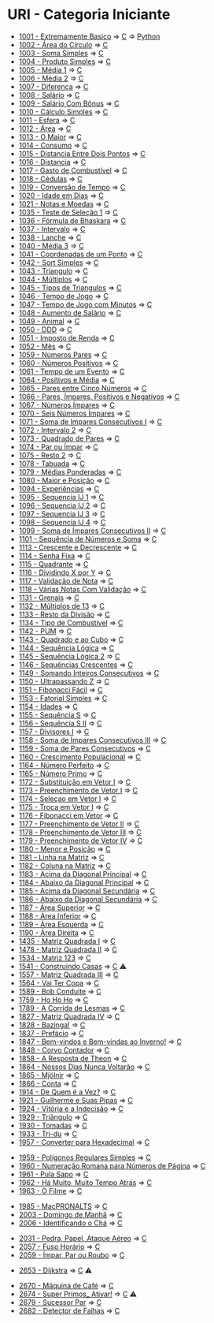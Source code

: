 # URI - Categoria Iniciante

* [1001 - Extremamente Basico](1001%20-%20Extremamente%20B%C3%A1sico.pdf) => [C](1001.c) => [Python](1001.py)
* [1002 - Área do Círculo](1002%20-%20%C3%81rea%20do%20C%C3%ADrculo.pdf) => [C](1002.c)
* [1003 - Soma Simples](1003%20-%20Soma%20Simples.pdf) => [C](1003.c)
* [1004 - Produto Simples](1004%20-%20Produto%20Simples.pdf) => [C](1004.c)
* [1005 - Média 1](1005%20-%20M%C3%A9dia%201.pdf) => [C](1005.c)
* [1006 - Média 2](1006%20-%20M%C3%A9dia%202.pdf) => [C](1006.c)
* [1007 - Diferença](1007%20-%20Diferen%C3%A7a.pdf) => [C](1007.c)
* [1008 - Salário](1008%20-%20Sal%C3%A1rio.pdf) => [C](1008.c)
* [1009 - Salário Com Bônus](1009%20-%20Sal%C3%A1rio%20com%20B%C3%B4nus.pdf) => [C](1009.c)
* [1010 - Cálculo Simples](1010%20-%20C%C3%A1lculo%20Simples.pdf) => [C](1010.c)
* [1011 - Esfera](1011%20-%20Esfera.pdf) => [C](1011.c)
* [1012 - Área](1012%20-%20%C3%81rea.pdf) => [C](1012.c)
* [1013 - O Maior](1013%20-%20O%20Maior.pdf) => [C](1013.c)
* [1014 - Consumo](1014%20-%20Consumo.pdf) => [C](1014.c)
* [1015 - Distancia Entre Dois Pontos](1015%20-%20Dist%C3%A2ncia%20Entre%20Dois%20Pontos.pdf) => [C](1015.c)
* [1016 - Distancia](1016%20-%20Dist%C3%A2ncia.pdf) => [C](1016.c)
* [1017 - Gasto de Combustível](1017%20-%20Gasto%20de%20Combust%C3%ADvel.pdf) => [C](1017.c)
* [1018 - Cédulas](1018%20-%20C%C3%A9dulas.pdf) => [C](1018.c)
* [1019 - Conversão de Tempo](1019%20-%20Convers%C3%A3o%20de%20Tempo.pdf) => [C](1019.c)
* [1020 - Idade em Dias](1020%20-%20Idade%20em%20Dias.pdf) => [C](1020.c)
* [1021 - Notas e Moedas](1021%20-%20Notas%20e%20Moedas.pdf) => [C](1021.c)
* [1035 - Teste de Seleção 1](1035%20-%20Teste%20de%20Seleção%201.pdf) => [C](1035.c)
* [1036 - Fórmula de Bhaskara](1036%20-%20Fórmula%20de%20Bhaskara.pdf) => [C](1036.c)
* [1037 - Intervalo](1037%20-%20Intervalo.pdf) => [C](1037.c)
* [1038 - Lanche](1038%20-%20Lanche.pdf) => [C](1038.c)
* [1040 - Média 3](1040%20-%20Média%203.pdf) => [C](1040.c)
* [1041 - Coordenadas de um Ponto](1041%20-%20Coordenadas%20de%20um%20Ponto.pdf) => [C](1041.c)
* [1042 - Sort Simples](1042%20-%20Sort%20Simples.pdf) => [C](1042.c)
* [1043 - Triangulo](1043%20-%20Triângulo.pdf) => [C](1043.c)
* [1044 - Múltiplos](1044%20-%20Múltiplos.pdf) => [C](1044.c)
* [1045 - Tipos de Triangulos](1045%20-%20Tipos%20de%20Triângulos.pdf) => [C](1045.c)
* [1046 - Tempo de Jogo](1046%20-%20Tempo%20de%20Jogo.pdf) => [C](1046.c)
* [1047 - Tempo de Jogo com Minutos](1047%20-%20Tempo%20de%20Jogo%20com%20Minutos.pdf) => [C](1047.c)
* [1048 - Aumento de Salário](1048%20-%20Aumento%20de%20Salário.pdf) => [C](1048.c)
* [1049 - Animal](1049%20-%20Animal.pdf) => [C](1049.c)
* [1050 - DDD](1050%20-%20DDD.pdf) => [C](1050.c)
* [1051 - Imposto de Renda](1051%20-%20Imposto%20de%20Renda.pdf) => [C](1051.c)
* [1052 - Mês](1052%20-%20Mês.pdf) => [C](1052.c)
* [1059 - Números Pares](1059%20-%20Números%20Pares.pdf) => [C](1059.c)
* [1060 - Números Positivos](1060%20-%20Números%20Positivos.pdf) => [C](1060.c)
* [1061 - Tempo de um Evento](1061%20-%20Tempo%20de%20um%20Evento.pdf) => [C](1061.c)
* [1064 - Positivos e Média](1064%20-%20Positivos%20e%20Média.pdf) => [C](1064.c)
* [1065 - Pares entre Cinco Números](1065%20-%20Pares%20entre%20Cinco%20Números.pdf) => [C](1065.c)
* [1066 - Pares, Ímpares, Positivos e Negativos](1066%20-%20Pares%2C%20Ímpares%2C%20Positivos%20e%20Negativos.pdf) => [C](1066.c)
* [1067 - Números Ímpares](1067%20-%20Números%20Ímpares.pdf) => [C](1067.c)
* [1070 - Seis Números Ímpares](1070%20-%20Seis%20Números%20Ímpares.pdf) => [C](1070.c)
* [1071 - Soma de Impares Consecutivos I](1071%20-%20Soma%20de%20Impares%20Consecutivos%20I.pdf) => [C](1071.c)
* [1072 - Intervalo 2](1072%20-%20Intervalo%202.pdf) => [C](1072.c)
* [1073 - Quadrado de Pares](1073%20-%20Quadrado%20de%20Pares.pdf) => [C](1073.c)
* [1074 - Par ou Ímpar](1074%20-%20Par%20ou%20Ímpar.pdf) => [C](1074.c)
* [1075 - Resto 2](1075%20-%20Resto%202.pdf) => [C](1075.c)
* [1078 - Tabuada](1078%20-%20Tabuada.pdf) => [C](1078.c)
* [1079 - Médias Ponderadas](1079%20-%20Médias%20Ponderadas.pdf) => [C](1079.c)
* [1080 - Maior e Posição](1080%20-%20Maior%20e%20Posição.pdf) => [C](1080.c)
* [1094 - Experiências](1094%20-%20Experiências.pdf) => [C](1094.c)
* [1095 - Sequencia IJ 1](1095%20-%20Sequencia%20IJ%201.pdf) => [C](1095.c)
* [1096 - Sequencia IJ 2](1096%20-%20Sequencia%20IJ%202.pdf) => [C](1096.c)
* [1097 - Sequencia IJ 3](1097%20-%20Sequencia%20IJ%203.pdf) => [C](1097.c)
* [1098 - Sequencia IJ 4](1098%20-%20Sequencia%20IJ%204.pdf) => [C](1098.c)
* [1099 - Soma de Ímpares Consecutivos II](1099%20-%20Soma%20de%20Impares%20Consecutivos%20II.pdf) => [C](1099.c)
* [1101 - Sequência de Números e Soma](1101%20-%20Sequencia%20de%20Numeros%20e%20Soma.pdf) => [C](1101.c)
* [1113 - Crescente e Decrescente](1113%20-%20Crescente%20e%20Decrescente.pdf) => [C](1113.c)
* [1114 - Senha Fixa](1114%20-%20Senha%20Fixa.pdf) => [C](1114.c)
* [1115 - Quadrante](1115%20-%20Quadrante.pdf) => [C](1115.c)
* [1116 - Dividindo X por Y](1116%20-%20Dividindo%20X%20por%20Y.pdf) => [C](1116.c)
* [1117 - Validação de Nota](1117%20-%20Validacao%20de%20Nota.pdf) => [C](1117.c)
* [1118 - Várias Notas Com Validação](1118%20-%20Varias%20Notas%20Com%20Validacao.pdf) => [C](1118.c)
* [1131 - Grenais](1131%20-%20Grenais.pdf) => [C](1131.c)
* [1132 - Múltiplos de 13](1132%20-%20Multiplos%20de%2013.pdf) => [C](1132.c)
* [1133 - Resto da Divisão](1133%20-%20Resto%20da%20Divisao.pdf) => [C](1133.c)
* [1134 - Tipo de Combustível](1134%20-%20Tipo%20de%20Combustivel) => [C](1134.c)
* [1142 - PUM](1142%20-%20PUM.pdf) => [C](1142.c)
* [1143 - Quadrado e ao Cubo](1143%20-%20Quadrado%20e%20ao%20Cubo.pdf) => [C](1143.c)
* [1144 - Sequência Lógica](1144%20-%20Sequencia%20Logica.pdf) => [C](1144.c)
* [1145 - Sequência Lógica 2](1145%20-%20Sequencia%20Logica%202.pdf) => [C](1145.c)
* [1146 - Sequências Crescentes](1146%20-%20Sequencias%20Crescentes.pdf) => [C](1146.c)
* [1149 - Somando Inteiros Consecutivos](1149%20-%20Somando%20Inteiros%20Consecutivos.pdf) => [C](1149.c)
* [1150 - Ultrapassando Z](1150%20-%20Ultrapassando%20Z.pdf) => [C](1150.c)
* [1151 - Fibonacci Fácil](1151%20-%20Fibonacci%20Facil.pdf) => [C](1151.c)
* [1153 - Fatorial Simples](1153%20-%20Fatorial%20Simples.pdf) => [C](1153.c)
* [1154 - Idades](1154%20-%20Idades.pdf) => [C](1154.c)
* [1155 - Sequência S](1155%20-%20Sequencia%20S.pdf) => [C](1155.c)
* [1156 - Sequência S II](1156%20-%20Sequencia%20S%20II.pdf) => [C](1156.c)
* [1157 - Divisores I](1157%20-%20Divisores%20I.pdf) => [C](1157.c)
* [1158 - Soma de Ímpares Consecutivos III](1158%20-%20Soma%20de%20Impares%20Consecutivos%20III.pdf) => [C](1158.c)
* [1159 - Soma de Pares Consecutivos](1159%20-%20Soma%20de%20Pares%20Consecutivos.pdf) => [C](1159.c)
* [1160 - Crescimento Populacional](1160%20-%20Crescimento%20Populacional.pdf) => [C](1160.c)
* [1164 - Número Perfeito](1164%20-%20Numero%20Perfeito.pdf) => [C](1164.c)
* [1165 - Número Primo](1165%20-%20Numero%20Primo.pdf) => [C](1165.c)
* [1172 - Substituição em Vetor I](1172%20-%20Substituicao%20em%20Vetor%20I.pdf) => [C](1172.c)
* [1173 - Preenchimento de Vetor I](1173%20-%20Preenchimento%20de%20Vetor%20I.pdf) => [C](1173.c)
* [1174 - Seleçao em Vetor I](1174%20-%20Selecao%20em%20Vetor%20I.pdf) => [C](1174.c)
* [1175 - Troca em Vetor I](1175%20-%20Troca%20em%20Vetor%20I.pdf) => [C](1175.c)
* [1176 - Fibonacci em Vetor](1176%20-%20Fibonacci%20em%20Vetor.pdf) => [C](1176.c)
* [1177 - Preenchimento de Vetor II](1177%20-%20Preenchimento%20de%20Vetor%20II.pdf) => [C](1177.c)
* [1178 - Preenchimento de Vetor III](1178%20-%20Preenchimento%20de%20Vetor%20III.pdf) => [C](1178.c)
* [1179 - Preenchimento de Vetor IV](1179%20-%20Preenchimento%20de%20Vetor%20IV.pdf) => [C](1179.c)
* [1180 - Menor e Posição](1180%20-%20Menor%20e%20Posicao.pdf) => [C](1180.c)
* [1181 - Linha na Matriz](1181%20-%20Linha%20na%20Matriz.pdf) => [C](1181.c)
* [1182 - Coluna na Matriz](1182%20-%20Coluna%20na%20Matriz.pdf) => [C](1182.c)
* [1183 - Acima da Diagonal Principal](1183%20-%20Acima%20da%20Diagonal%20Principal.pdf) => [C](1183.c)
* [1184 - Abaixo da Diagonal Principal](1184%20-%20Abaixo%20da%20Diagonal%20Principal.pdf) => [C](1184.c)
* [1185 - Acima da Diagonal Secundária](1185%20-%20Acima%20da%20Diagonal%20Secundária.pdf) => [C](1185.c)
* [1186 - Abaixo da Diagonal Secundária](1186%20-%20Abaixo%20da%20Diagonal%20Secundária.pdf) => [C](1186.c)
* [1187 - Área Superior](1187%20-%20Área%20Superior.pdf) => [C](1187.c)
* [1188 - Área Inferior](1188%20-%20Área%20Inferior.pdf) => [C](1188.c)
* [1189 - Área Esquerda](1189%20-%20Área%20Esquerda.pdf) => [C](1189.c)
* [1190 - Área Direita](1190%20-%20Área%20Direita.pdf) => [C](1190.c)
* [1435 - Matriz Quadrada I](1435%20-%20Matriz%20Quadrada%20I.pdf) => [C](1435.c)
* [1478 - Matriz Quadrada II](1478%20-%20Matriz%20Quadrada%20II.pdf) => [C](1478.c)
* [1534 - Matriz 123](1534%20-%20Matriz%20123.pdf) => [C](1534.c)
* [1541 - Construindo Casas](1541%20-%20Construindo%20Casas.pdf) => [C](1541.c) :warning:
* [1557 - Matriz Quadrada III](1557%20-%20Matriz%20Quadrada%20III.pdf) => [C](1557.c)
* [1564 - Vai Ter Copa](1564%20-%20Vai%20Ter%20Copa.pdf) => [C](1564.c)
* [1589 - Bob Conduite](1589%20-%20Bob%20Conduite.pdf) => [C](1589.c)
* [1759 - Ho Ho Ho](1759%20-%20Ho%20Ho%20Ho.pdf) => [C](1759.c)
* [1789 - A Corrida de Lesmas](1789%20-%20A%20Corrida%20de%20Lesmas.pdf) => [C](1789.c)
* [1827 - Matriz Quadrada IV](1827%20-%20Matriz%20Quadrada%20IV.pdf) => [C](1827.c)
* [1828 - Bazinga!](1828%20-%20Bazinga!.pdf) => [C](1828.c)
* [1837 - Prefácio](1837%20-%20Prefacio.pdf) => [C](1837.c)
* [1847 - Bem-vindos e Bem-vindas ao Inverno!](1847%20-%20Bem-vindos%20e%20Bem-vindas%20ao%20Inverno!.pdf) => [C](1847.c)
* [1848 - Corvo Contador](1848%20-%20Corvo%20Contador.pdf) => [C](1848.c)
* [1858 - A Resposta de Theon](1858%20-%20A%20Resposta%20de%20Theon.pdf) => [C](1858.c)
* [1864 - Nossos Dias Nunca Voltarão](1864%20-%20Nossos%20Dias%20Nunca%20Voltarão.pdf) => [C](1864.c)
* [1865 - Mjölnir](1865%20-%20Mjölnir.pdf) => [C](1865.c)
* [1866 - Conta](1866%20-%20Conta.pdf) => [C](1866.c)
* [1914 - De Quem é a Vez?](1914%20-%20De%20Quem%20é%20a%20Vez.pdf) => [C](1914.c)
* [1921 - Guilherme e Suas Pipas](1921%20-%20Guilherme%20e%20Suas%20Pipas.pdf) => [C](1921.c)
* [1924 - Vitória e a Indecisão](1924%20-%20Vitória%20e%20a%20Indecisão.pdf) => [C](1924.c)
* [1929 - Triângulo](1929%20-%20Triângulo.pdf) => [C](1929.c)
* [1930 - Tomadas](1930%20-%20Tomadas.pdf) => [C](1930.c)
* [1933 - Tri-du](1933%20-%20Tri-du.pdf) => [C](1933.c)
* [1957 - Converter para Hexadecimal](1957%20-%20Converter%20para%20Hexadecimal.pdf) => [C](1957.c)
<!-- * [DDD](DDD.pdf) => [C](codigo.c) -->
* [1959 - Polígonos Regulares Simples](1959%20-%20Polígonos%20Regulares%20Simples.pdf) => [C](1959.c)
* [1960 - Numeração Romana para Números de Página](1960%20-%20Numeração%20Romana%20para%20Números%20de%20Página.pdf) => [C](1960.c)
* [1961 - Pula Sapo](1961%20-%20Pula%20Sapo.pdf) => [C](1961.c)
* [1962 - Há Muito, Muito Tempo Atrás](1962%20-%20Há%20Muito,%20Muito%20Tempo%20Atrás.pdf) => [C](1962.c)
* [1963 - O Filme](1963%20-%20O%20Filme.pdf) => [C](1963.c)
<!-- * [DDD](DDD.pdf) => [C](codigo.c) -->
<!-- * [DDD](DDD.pdf) => [C](codigo.c) -->
<!-- * [DDD](DDD.pdf) => [C](codigo.c) -->
* [1985 - MacPRONALTS](1985%20-%20MacPRONALTS.pdf) => [C](1985.c)
* [2003 - Domingo de Manhã](2003%20-%20Domingo%20de%20Manhã.pdf) => [C](2003.c)
* [2006 - Identificando o Chá](2006%20-%20Identificando%20o%20Chá.pdf) => [C](2006.c)
<!-- * [DDD](DDD.pdf) => [C](codigo.c) -->
<!-- * [DDD](DDD.pdf) => [C](codigo.c) -->
* [2031 - Pedra, Papel, Ataque Aéreo](2031%20-%20Pedra,%20Papel,%20Ataque%20Aéreo.pdf) => [C](2031.c)
* [2057 - Fuso Horário](2057%20-%20Fuso%20Horário.pdf) => [C](2057.c)
* [2059 - Ímpar, Par ou Roubo](2059%20-%20Ímpar,%20Par%20ou%20Roubo.pdf) => [C](2059.c)
<!-- * [DDD](DDD.pdf) => [C](codigo.c) -->
<!-- * [DDD](DDD.pdf) => [C](codigo.c) -->
<!-- * [DDD](DDD.pdf) => [C](codigo.c) -->
<!-- * [DDD](DDD.pdf) => [C](codigo.c) -->
<!-- * [DDD](DDD.pdf) => [C](codigo.c) -->
<!-- * [DDD](DDD.pdf) => [C](codigo.c) -->
<!-- * [DDD](DDD.pdf) => [C](codigo.c) -->
<!-- * [DDD](DDD.pdf) => [C](codigo.c) -->
<!-- * [DDD](DDD.pdf) => [C](codigo.c) -->
<!-- * [DDD](DDD.pdf) => [C](codigo.c) -->
<!-- * [DDD](DDD.pdf) => [C](codigo.c) -->
<!-- * [DDD](DDD.pdf) => [C](codigo.c) -->
<!-- * [DDD](DDD.pdf) => [C](codigo.c) -->
<!-- * [DDD](DDD.pdf) => [C](codigo.c) -->
<!-- * [DDD](DDD.pdf) => [C](codigo.c) -->
<!-- * [DDD](DDD.pdf) => [C](codigo.c) -->
<!-- * [DDD](DDD.pdf) => [C](codigo.c) -->
<!-- * [DDD](DDD.pdf) => [C](codigo.c) -->
<!-- * [DDD](DDD.pdf) => [C](codigo.c) -->
<!-- * [DDD](DDD.pdf) => [C](codigo.c) -->
<!-- * [DDD](DDD.pdf) => [C](codigo.c) -->
<!-- * [DDD](DDD.pdf) => [C](codigo.c) -->
<!-- * [DDD](DDD.pdf) => [C](codigo.c) -->
<!-- * [DDD](DDD.pdf) => [C](codigo.c) -->
<!-- * [DDD](DDD.pdf) => [C](codigo.c) -->
<!-- * [DDD](DDD.pdf) => [C](codigo.c) -->
<!-- * [DDD](DDD.pdf) => [C](codigo.c) -->
<!-- * [DDD](DDD.pdf) => [C](codigo.c) -->
<!-- * [DDD](DDD.pdf) => [C](codigo.c) -->
<!-- * [DDD](DDD.pdf) => [C](codigo.c) -->
<!-- * [DDD](DDD.pdf) => [C](codigo.c) -->
<!-- * [DDD](DDD.pdf) => [C](codigo.c) -->
<!-- * [DDD](DDD.pdf) => [C](codigo.c) -->
<!-- * [DDD](DDD.pdf) => [C](codigo.c) -->
<!-- * [DDD](DDD.pdf) => [C](codigo.c) -->
<!-- * [DDD](DDD.pdf) => [C](codigo.c) -->
<!-- * [DDD](DDD.pdf) => [C](codigo.c) -->
<!-- * [DDD](DDD.pdf) => [C](codigo.c) -->
<!-- * [DDD](DDD.pdf) => [C](codigo.c) -->
<!-- * [DDD](DDD.pdf) => [C](codigo.c) -->
<!-- * [DDD](DDD.pdf) => [C](codigo.c) -->
<!-- * [DDD](DDD.pdf) => [C](codigo.c) -->
<!-- * [DDD](DDD.pdf) => [C](codigo.c) -->
<!-- * [DDD](DDD.pdf) => [C](codigo.c) -->
<!-- * [DDD](DDD.pdf) => [C](codigo.c) -->
<!-- * [DDD](DDD.pdf) => [C](codigo.c) -->
<!-- * [DDD](DDD.pdf) => [C](codigo.c) -->
<!-- * [DDD](DDD.pdf) => [C](codigo.c) -->
<!-- * [DDD](DDD.pdf) => [C](codigo.c) -->
<!-- * [DDD](DDD.pdf) => [C](codigo.c) -->
<!-- * [DDD](DDD.pdf) => [C](codigo.c) -->
<!-- * [DDD](DDD.pdf) => [C](codigo.c) -->
<!-- * [DDD](DDD.pdf) => [C](codigo.c) -->
<!-- * [DDD](DDD.pdf) => [C](codigo.c) -->
<!-- * [DDD](DDD.pdf) => [C](codigo.c) -->
<!-- * [DDD](DDD.pdf) => [C](codigo.c) -->
<!-- * [DDD](DDD.pdf) => [C](codigo.c) -->
<!-- * [DDD](DDD.pdf) => [C](codigo.c) -->
<!-- * [DDD](DDD.pdf) => [C](codigo.c) -->
<!-- * [DDD](DDD.pdf) => [C](codigo.c) -->
<!-- * [DDD](DDD.pdf) => [C](codigo.c) -->
<!-- * [DDD](DDD.pdf) => [C](codigo.c) -->
<!-- * [DDD](DDD.pdf) => [C](codigo.c) -->
<!-- * [DDD](DDD.pdf) => [C](codigo.c) -->
<!-- * [DDD](DDD.pdf) => [C](codigo.c) -->
<!-- * [DDD](DDD.pdf) => [C](codigo.c) -->
<!-- * [DDD](DDD.pdf) => [C](codigo.c) -->
<!-- * [DDD](DDD.pdf) => [C](codigo.c) -->
<!-- * [DDD](DDD.pdf) => [C](codigo.c) -->
<!-- * [DDD](DDD.pdf) => [C](codigo.c) -->
<!-- * [DDD](DDD.pdf) => [C](codigo.c) -->
<!-- * [DDD](DDD.pdf) => [C](codigo.c) -->
<!-- * [DDD](DDD.pdf) => [C](codigo.c) -->
<!-- * [DDD](DDD.pdf) => [C](codigo.c) -->
<!-- * [DDD](DDD.pdf) => [C](codigo.c) -->
* [2653 - Dijkstra](2653%20-%20Dijkstra.pdf) => [C](2653.c) :warning:
<!-- * [DDD](DDD.pdf) => [C](codigo.c) -->
* [2670 - Máquina de Café](2670%20-%20Máquina%20de%20Café.pdf) => [C](2670.c)
* [2674 - Super Primos_ Ativar!](2674%20-%20Super%20Primos_Ativar!.pdf) => [C](2674.c) :warning:
* [2679 - Sucessor Par](2679%20-%20Sucessor%20Par.pdf) => [C](2679.c)
* [2682 - Detector de Falhas](2682%20-%20Detector%20de%20Falhas.pdf) => [C](2682.c)
